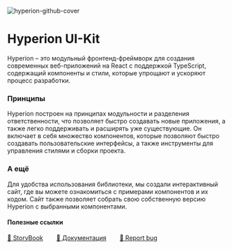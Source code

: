 ![hyperion-github-cover](https://user-images.githubusercontent.com/102182195/233610398-ab0035a4-0982-40a2-bcef-7fb2a4bb9548.jpg)


# Hyperion UI-Kit

Hyperion – это модульный фронтенд-фреймворк для создания современных веб-приложений на React с поддержкой TypeScript, содержащий компоненты и стили, которые упрощают и ускоряют процесс разработки.

### Принципы
Hyperion построен на принципах модульности и разделения ответственности, что позволяет быстро создавать новые приложения, а также легко поддерживать и расширять уже существующие. Он включает в себя множество компонентов, которые позволяют быстро создавать пользовательские интерфейсы, а также инструменты для управления стилями и сборки проекта.

### А ещё
Для удобства использования библиотеки, мы создали интерактивный сайт, где вы можете ознакомиться с примерами компонентов и их кодом. Сайт также позволяет собрать свою собственную версию Hyperion с выбранными компонентами.

#### Полезные ссылки
[📕 StoryBook](https://ui.atls.design)⠀⠀⠀[📑 Документация](https://github.com/atls/hyperion/wiki)⠀⠀⠀[🐛 Report bug](https://github.com/atls/hyperion/issues/new?assignees=TorinAsakura&labels=bug&template=bug.yaml)
